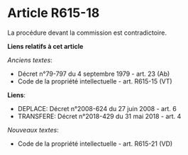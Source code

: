 # Article R615-18

La procédure devant la commission est contradictoire.

**Liens relatifs à cet article**

_Anciens textes_:

  - Décret n°79-797 du 4 septembre 1979 - art. 23 (Ab)
  - Code de la propriété intellectuelle - art. R615-15 (VT)

**Liens**:

  - DEPLACE: Décret n°2008-624 du 27 juin 2008 - art. 6
  - TRANSFERE: Décret n°2018-429 du 31 mai 2018 - art. 4

_Nouveaux textes_:

  - Code de la propriété intellectuelle - art. R615-21 (VD)
